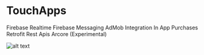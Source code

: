 # TouchApps

Firebase Realtime
Firebase Messaging
AdMob Integration
In App Purchases
Retrofit
Rest Apis
Arcore (Experimental)

![alt text](https://github.com/[DigitalRealm2282]/[TMaps]/blob/[master]/image.jpg?raw=true)
